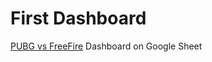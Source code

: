 
# First Dashboard

[PUBG vs FreeFire](https://docs.google.com/spreadsheets/d/1TqPt84jMnhiMhuR6pQgg2h4474qjCsxQnuNJxb2MdKo/edit?usp=sharing) Dashboard on Google Sheet
